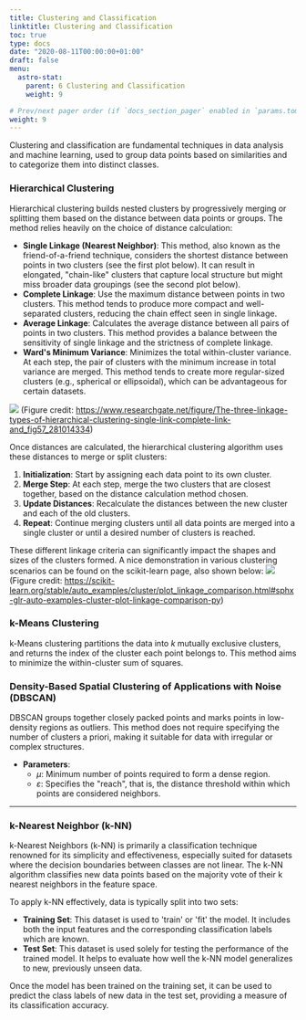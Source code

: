 ```yaml
---
title: Clustering and Classification
linktitle: Clustering and Classification
toc: true
type: docs
date: "2020-08-11T00:00:00+01:00"
draft: false
menu:
  astro-stat:
    parent: 6 Clustering and Classification
    weight: 9

# Prev/next pager order (if `docs_section_pager` enabled in `params.toml`)
weight: 9
---
```


Clustering and classification are fundamental techniques in data analysis and machine learning, used to group data points based on similarities and to categorize them into distinct classes. 

### Hierarchical Clustering

Hierarchical clustering builds nested clusters by progressively merging or splitting them based on the distance between data points or groups. The method relies heavily on the choice of distance calculation:

- **Single Linkage (Nearest Neighbor)**: This method, also known as the friend-of-a-friend technique, considers the shortest distance between points in two clusters (see the first plot below). It can result in elongated, "chain-like" clusters that capture local structure but might miss broader data groupings (see the second plot below). 
- **Complete Linkage**: Use the maximum distance between points in two clusters. This method tends to produce more compact and well-separated clusters, reducing the chain effect seen in single linkage.
- **Average Linkage**: Calculates the average distance between all pairs of points in two clusters. This method provides a balance between the sensitivity of single linkage and the strictness of complete linkage.
- **Ward's Minimum Variance**: Minimizes the total within-cluster variance. At each step, the pair of clusters with the minimum increase in total variance are merged. This method tends to create more regular-sized clusters (e.g., spherical or ellipsoidal), which can be advantageous for certain datasets.

![](https://www.researchgate.net/profile/Pamela-Guevara/publication/281014334/figure/fig57/AS:418517879934980@1476793847581/The-three-linkage-types-of-hierarchical-clustering-single-link-complete-link-and.png)
(Figure credit: https://www.researchgate.net/figure/The-three-linkage-types-of-hierarchical-clustering-single-link-complete-link-and_fig57_281014334)

Once distances are calculated, the hierarchical clustering algorithm uses these distances to merge or split clusters:
1. **Initialization**: Start by assigning each data point to its own cluster.
2. **Merge Step**: At each step, merge the two clusters that are closest together, based on the distance calculation method chosen.
3. **Update Distances**: Recalculate the distances between the new cluster and each of the old clusters.
4. **Repeat**: Continue merging clusters until all data points are merged into a single cluster or until a desired number of clusters is reached.


These different linkage criteria can significantly impact the shapes and sizes of the clusters formed. A nice demonstration in various clustering scenarios can be found on the scikit-learn page, also shown below:
![](https://scikit-learn.org/stable/_images/sphx_glr_plot_linkage_comparison_001.png)
(Figure credit: https://scikit-learn.org/stable/auto_examples/cluster/plot_linkage_comparison.html#sphx-glr-auto-examples-cluster-plot-linkage-comparison-py)

### k-Means Clustering

k-Means clustering partitions the data into $k$ mutually exclusive clusters, and returns the index of the cluster each point belongs to. This method aims to minimize the within-cluster sum of squares.

### Density-Based Spatial Clustering of Applications with Noise (DBSCAN)

DBSCAN groups together closely packed points and marks points in low-density regions as outliers. This method does not require specifying the number of clusters a priori, making it suitable for data with irregular or complex structures.

- **Parameters**:
  - $\mu$: Minimum number of points required to form a dense region.
  - $\varepsilon$: Specifies the "reach", that is, the distance threshold within which points are considered neighbors.

---
### k-Nearest Neighbor (k-NN)

k-Nearest Neighbors (k-NN) is primarily a classification technique renowned for its simplicity and effectiveness, especially suited for datasets where the decision boundaries between classes are not linear. The k-NN algorithm classifies new data points based on the majority vote of their k nearest neighbors in the feature space. 

To apply k-NN effectively, data is typically split into two sets:
- **Training Set**: This dataset is used to 'train' or 'fit' the model. It includes both the input features and the corresponding classification labels which are known.
- **Test Set**: This dataset is used solely for testing the performance of the trained model. It helps to evaluate how well the k-NN model generalizes to new, previously unseen data.

Once the model has been trained on the training set, it can be used to predict the class labels of new data in the test set, providing a measure of its classification accuracy.


<!-- ## Summary Table for Clustering and Classification Methods

| **Method**           | **Characteristics**                                       | **Best Used For**                                       |
|----------------------|-----------------------------------------------------------|---------------------------------------------------------|
| **Hierarchical Clustering** | Builds clusters based on various distance calculations between points. | Data with inherent hierarchical structure and when a visual representation of cluster formation is beneficial. |
| **k-Means Clustering**      | Partitions data into k predefined clusters by minimizing within-cluster variances. | Large datasets with well-separated clusters, where the number of clusters is known a priori. |
| **DBSCAN**                  | Groups densely packed points and identifies points in low-density areas as outliers. Does not require predefined cluster number. | Complex datasets with noise and irregular cluster shapes, not well-suited to global clustering criteria. |
| **k-Nearest Neighbors (k-NN)** | Classifies data based on the majority label among the nearest k neighbors. Utilizes training and test datasets to ensure model accuracy and generalization. | Classification tasks, especially in cases with non-linear decision boundaries and when model simplicity and interpretability are important. | -->
